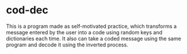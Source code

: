 # cod-dec
This is a program made as self-motivated practice, which transforms a message entered by the user into a code using random keys and dictionaries each time. It also can take a coded message using the same program and decode it using the inverted process.
